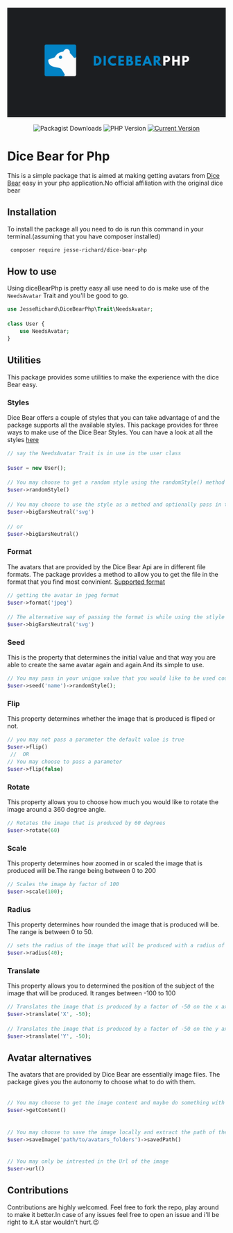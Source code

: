 

![Dice Bear Image](Images/certificate%20of%20(1).png)
<div align="center">
 
![Packagist Downloads](https://img.shields.io/packagist/dt/jesse-richard/dice-bear-php.svg)
![PHP Version](https://img.shields.io/badge/PHP-%3E%3D7.2-brightgreen.svg)
[![Current Version](https://img.shields.io/packagist/v/jesse-richard/dice-bear-php.svg)](https://packagist.org/packages/your-vendor-name/your-package-name)
</div>


# Dice Bear for Php

This is a simple package that is aimed at making getting avatars from [Dice Bear](https://www.dicebear.com/) easy in your php application.No official affiliation with the original dice bear


## Installation

To install the package all you need to do is run this command in your terminal.(assuming that you have composer installed)
```bash
 composer require jesse-richard/dice-bear-php
```


## How to use
Using diceBearPhp is pretty easy all use need to do is make use of the `NeedsAvatar` Trait and you'll be good to go.

```php
use JesseRichard\DiceBearPhp\Trait\NeedsAvatar;

class User {
    use NeedsAvatar;
}

```
## Utilities

This package provides some utilities to make the experience with the dice Bear easy. 

### Styles

Dice Bear offers a couple of styles that you can take advantage of and the package supports all the available styles. This package provides for three ways to make use of the Dice Bear Styles. You can have a look at all the styles [here](https://www.dicebear.com/styles/)

```php
// say the NeedsAvatar Trait is in use in the user class

$user = new User();

// You may choose to get a random style using the randomStyle() method like so
$user->randomStyle()

// You may choose to use the style as a method and optionally pass in the format you want it to be in using camelCase eg(big ears Neutral)
$user->bigEarsNeutral('svg')

// or 
$user->bigEarsNeutral()

```

### Format

The avatars that are provided by the Dice Bear Api are in different file formats. The package provides a method to allow you to get the file in the format that you find most convinient.
[Supported format](https://www.dicebear.com/how-to-use/http-api/#file-format)

```php
// getting the avatar in jpeg format
$user->format('jpeg')

// The alternative way of passing the format is while using the stlyle as a method as had been shown
$user->bigEarsNeutral('svg')

```
### Seed

This is the property that determines the initial value and that way you are able to create the same avatar again and again.And its simple to use.
```php
// You may pass in your unique value that you would like to be used could be anything but you must pass it as a string
$user->seed('name')->randomStyle();

```
### Flip

This property determines whether the image that is produced is fliped or not.

```php
// you may not pass a parameter the default value is true
$user->flip()
 //  OR
// You may choose to pass a parameter
$user->flip(false)

```
### Rotate
This property allows you to choose how much you would like to rotate the image around a 360 degree angle.

```php
// Rotates the image that is produced by 60 degrees
$user->rotate(60)

```

### Scale 
This property determines how zoomed in or scaled the image that is produced will be.The range being between 0 to 200

```php
// Scales the image by factor of 100
$user->scale(100);

```
### Radius
This property determines how rounded the image that is produced will be. The range is between 0 to 50.

```php
// sets the radius of the image that will be produced with a radius of 40
$user->radius(40);

```
### Translate
This property allows you to determined the position of the subject of the image that will be produced. It ranges between -100 to 100

```php
// Translates the image that is produced by a factor of -50 on the x axis
$user->translate('X', -50);

// Translates the image that is produced by a factor of -50 on the y axis
$user->translate('Y', -50);


```


## Avatar alternatives

The avatars that are provided by Dice Bear are essentially image files. The package gives you the autonomy to choose what to do with them.

```php

// You may choose to get the image content and maybe do something with it
$user->getContent()


// You may choose to save the image locally and extract the path of the image
$user->saveImage('path/to/avatars_folders')->savedPath()


// You may only be intrested in the Url of the image
$user->url()

```
## Contributions

Contributions are highly welcomed. Feel free to fork the repo, play around to make it better.In case of any issues feel free to open an issue and i'll be right to it.A star wouldn't hurt.😉
